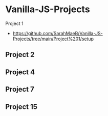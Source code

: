 # Vanilla-JS-Projects

Project 1
- https://github.com/SarahMaeB/Vanilla-JS-Projects/tree/main/Project%201/setup

Project 2
- 

Project 4
- 

Project 7
- 

Project 15
- 
